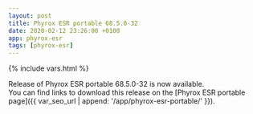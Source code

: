 ```yaml
---
layout: post
title: Phyrox ESR portable 68.5.0-32
date: 2020-02-12 23:26:00 +0100
app: phyrox-esr
tags: [phyrox-esr]
---
```

{% include vars.html %}

Release of Phyrox ESR portable 68.5.0-32 is now available.<br />
You can find links to download this release on the [Phyrox ESR portable page]({{ var_seo_url | append: '/app/phyrox-esr-portable/' }}).